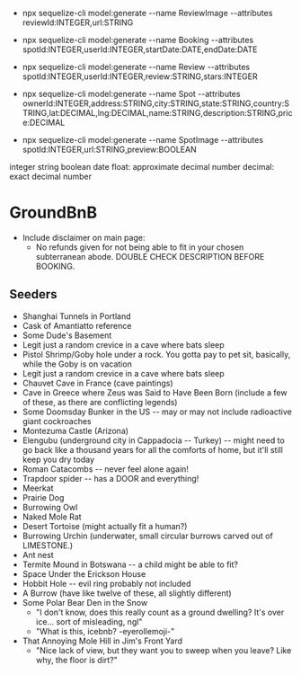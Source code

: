 * npx sequelize-cli model:generate --name ReviewImage --attributes reviewId:INTEGER,url:STRING

* npx sequelize-cli model:generate --name Booking --attributes spotId:INTEGER,userId:INTEGER,startDate:DATE,endDate:DATE

* npx sequelize-cli model:generate --name Review --attributes spotId:INTEGER,userId:INTEGER,review:STRING,stars:INTEGER

* npx sequelize-cli model:generate --name Spot --attributes ownerId:INTEGER,address:STRING,city:STRING,state:STRING,country:STRING,lat:DECIMAL,lng:DECIMAL,name:STRING,description:STRING,price:DECIMAL

* npx sequelize-cli model:generate --name SpotImage --attributes spotId:INTEGER,url:STRING,preview:BOOLEAN


integer
string
boolean
date
float: approximate decimal number
decimal: exact decimal number



# GroundBnB
- Include disclaimer on main page:
  + No refunds given for not being able to fit in your chosen subterranean abode. DOUBLE CHECK DESCRIPTION BEFORE BOOKING.

## Seeders
- Shanghai Tunnels in Portland
- Cask of Amantiatto reference
- Some Dude's Basement
- Legit just a random crevice in a cave where bats sleep
- Pistol Shrimp/Goby hole under a rock. You gotta pay to pet sit, basically, while the Goby is on vacation
- Legit just a random crevice in a cave where bats sleep
- Chauvet Cave in France (cave paintings)
- Cave in Greece where Zeus was Said to Have Been Born (include a few of these, as there are conflicting legends)
- Some Doomsday Bunker in the US -- may or may not include radioactive giant cockroaches
- Montezuma Castle (Arizona)
- Elengubu (underground city in Cappadocia -- Turkey) -- might need to go back like a thousand years for all the comforts of home, but it'll still keep you dry today
- Roman Catacombs -- never feel alone again!
- Trapdoor spider -- has a DOOR and everything!
- Meerkat
- Prairie Dog
- Burrowing Owl
- Naked Mole Rat
- Desert Tortoise (might actually fit a human?)
- Burrowing Urchin (underwater, small circular burrows carved out of LIMESTONE.)
- Ant nest
- Termite Mound in Botswana -- a child might be able to fit?
- Space Under the Erickson House
- Hobbit Hole -- evil ring probably not included
- A Burrow (have like twelve of these, all slightly different)
- Some Polar Bear Den in the Snow
  + "I don't know, does this really count as a ground dwelling? It's over ice... sort of misleading, ngl"
  + "What is this, icebnb? -eyerollemoji-"
- That Annoying Mole Hill in Jim's Front Yard
  + "Nice lack of view, but they want you to sweep when you leave?  Like why, the floor is dirt?"
